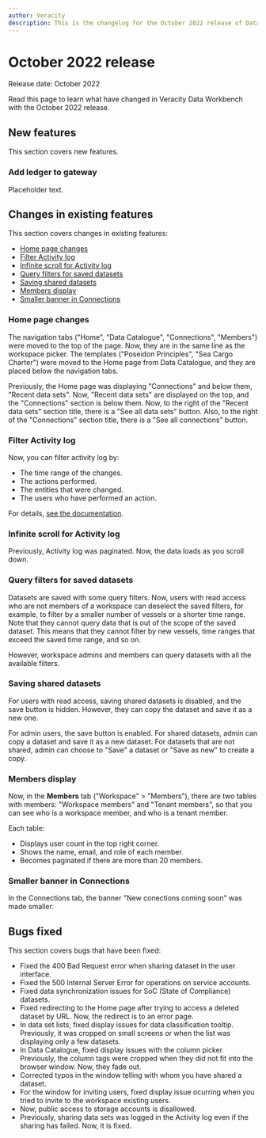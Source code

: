 ```yaml
---
author: Veracity
description: This is the changelog for the October 2022 release of Data Workbench.
---
```


# October 2022 release

Release date: October 2022

Read this page to learn what have changed in Veracity Data Workbench with the October 2022 release.

## New features

This section covers new features.

### Add ledger to gateway
Placeholder text.

## Changes in existing features

This section covers changes in existing features:
* [Home page changes](#home-page-changes)
* [Filter Activity log](#filter-activity-log)
* [Infinite scroll for Activity log](#infinite-scroll-for-activity-log)
* [Query filters for saved datasets](#query-filters-for-saved-datasets)
* [Saving shared datasets](#saving-shared-datasets)
* [Members display](#members-display)
* [Smaller banner in Connections](#smaller-banner-in-connections)

### Home page changes
The navigation tabs ("Home", "Data Catalogue", "Connections", "Members") were moved to the top of the page. Now, they are in the same line as the workspace picker.
The templates ("Poseidon Principles", "Sea Cargo Charter") were moved to the Home page from Data Catalogue, and they are placed below the navigation tabs.

Previously, the Home page was displaying "Connections" and below them, "Recent data sets". Now, "Recent data sets" are displayed on the top, and the "Connections" section is below them. Now, to the right of the "Recent data sets" section title, there is a "See all data sets" button. Also, to the right of the "Connections" section title, there is a "See all connections" button.

### Filter Activity log
Now, you can filter activity log by:
* The time range of the changes.
* The actions performed.
* The entities that were changed.
* The users who have performed an action.

For details, [see the documentation](activitylog.md).

### Infinite scroll for Activity log
Previously, Activity log was paginated. Now, the data loads as you scroll down.

### Query filters for saved datasets
Datasets are saved with some query filters. Now, users with read access who are not members of a workspace can deselect the saved filters, for example, to filter by a smaller number of vessels or a shorter time range. 
Note that they cannot query data that is out of the scope of the saved dataset. This means that they cannot filter by new vessels, time ranges that exceed the saved time range, and so on.

However, workspace admins and members can query datasets with all the available filters.

### Saving shared datasets
For users with read access, saving shared datasets is disabled, and the save button is hidden. However, they can copy the dataset and save it as a new one.

 For admin users, the save button is enabled. For shared datasets, admin can copy a dataset and save it as a new dataset. For datasets that are not shared, admin can choose to "Save" a dataset or "Save as new" to create a copy.

### Members display
Now, in the **Members** tab ("Workspace" > "Members"), there are two tables with members: "Workspace members" and "Tenant members", so that  you can see who is a workspace member, and who is a tenant member.

Each table:
* Displays user count in the top right corner.
* Shows the name, email, and role of each member.
* Becomes paginated if there are more than 20 members.

### Smaller banner in Connections
In the Connections tab, the banner "New conections coming soon" was made smaller.

## Bugs fixed

This section covers bugs that have been fixed:

* Fixed the 400 Bad Request error when sharing dataset in the user interface.
* Fixed the 500 Internal Server Error for operations on service accounts.
* Fixed data synchronization issues for SoC (State of Compliance) datasets.
* Fixed redirecting to the Home page after trying to access a deleted dataset by URL. Now, the redirect is to an error page.
* In data set lists, fixed display issues for data classification tooltip. Previously, it was cropped on small screens or when the list was displaying only a few datasets.
* In Data Catalogue, fixed display issues with the column picker. Previously, the column tags were cropped when they did not fit into the browser window. Now, they fade out.
* Corrected typos in the window telling with whom you have shared a dataset.
* For the window for inviting users, fixed display issue ocurring when you tried to invite to the workspace existing users.
* Now, public access to storage accounts is disallowed.
* Previously, sharing data sets was logged in the Activity log even if the sharing has failed. Now, it is fixed.